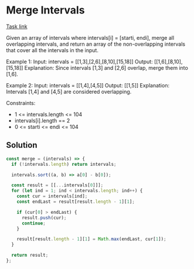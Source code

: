 # Merge Intervals

[Task link](https://leetcode.com/problems/merge-intervals/description/)

Given an array of intervals where intervals[i] = [starti, endi], merge all overlapping intervals, and return an array of the non-overlapping intervals that cover all the intervals in the input.

Example 1:
Input: intervals = [[1,3],[2,6],[8,10],[15,18]]
Output: [[1,6],[8,10],[15,18]]
Explanation: Since intervals [1,3] and [2,6] overlap, merge them into [1,6].

Example 2:
Input: intervals = [[1,4],[4,5]]
Output: [[1,5]]
Explanation: Intervals [1,4] and [4,5] are considered overlapping.

Constraints:

- 1 <= intervals.length <= 104
- intervals[i].length == 2
- 0 <= starti <= endi <= 104

## Solution

```javascript
const merge = (intervals) => {
  if (!intervals.length) return intervals;

  intervals.sort((a, b) => a[0] - b[0]);

  const result = [[...intervals[0]]];
  for (let ind = 1; ind < intervals.length; ind++) {
    const cur = intervals[ind];
    const endLast = result[result.length - 1][1];

    if (cur[0] > endLast) {
      result.push(cur);
      continue;
    }

    result[result.length - 1][1] = Math.max(endLast, cur[1]);
  }

  return result;
};
```
